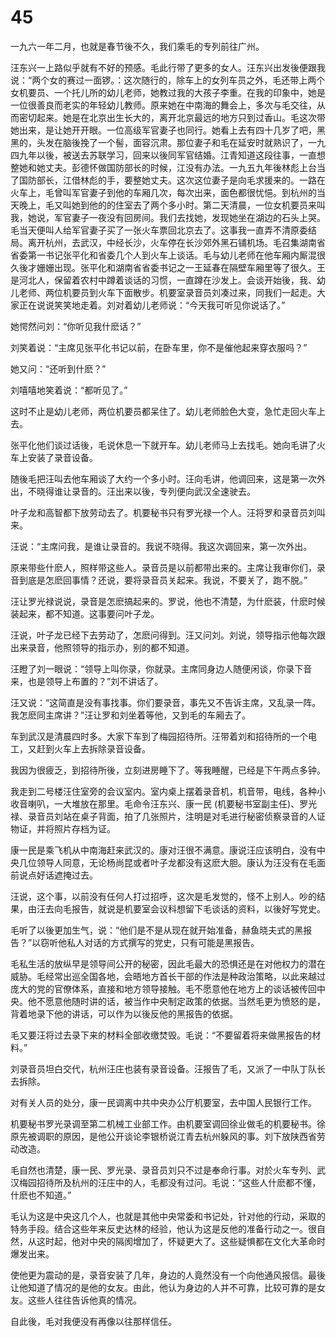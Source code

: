 # 45

一九六一年二月，也就是春节後不久，我们乘毛的专列前往广州。

汪东兴一上路似乎就有不好的预感。毛此行带了更多的女人。汪东兴出发後便跟我说：“两个女的赛过一面锣。：这次随行的，除车上的女列车员之外，毛还带上两个女机要员、一个托儿所的幼儿老师，她教过我的大孩子李重。在我的印象中，她是一位很善良而老实的年轻幼儿教师。原来她在中南海的舞会上，多次与毛交往，从而密切起来。她是在北京出生长大的，离开北京最远的地方只到过香山。毛这次带她出来，是让她开开眼。一位高级军官妻子也同行。她看上去有四十几岁了吧，黑黑的，头发在脑後挽了一个髻，面容沉肃。那位妻子和毛在延安时就熟识了，一九四九年以後，被送去苏联学习，回来以後同军官结婚。江青知道这段往事，一直想整她和她丈夫。彭德怀做国防部长的时候，江没有办法。一九五九年後林彪上台当了国防部长，江借林彪的手，要整她丈夫。这次这位妻子是向毛求援来的。一路在火车上，毛曾叫军官妻子到他的车厢几次，每次出来，面色都很忧悒。到杭州的当天晚上，毛又叫她到他的的住室去了两个多小时。第二天清晨，一位女机要员来叫我，她说，军官妻子一夜没有回房间。我们去找她，发现她坐在湖边的石头上哭。毛当天便叫人给军官妻子买了一张火车票回北京去了。这事我一直弄不清原委结局。离开杭州，去武汉，中经长沙，火车停在长沙郊外黑石铺机场。毛召集湖南省省委第一书记张平化和省委几个人到火车上谈话。毛与幼儿老师在他车厢内厮混很久後才姗姗出现。张平化和湖南省省委书记之一王延春在隔壁车厢里等了很久。王是河北人，保留着农村中蹲着谈话的习惯，一直蹲在沙发上。会谈开始後，我、幼儿老师、两位机要员到火车下面散步。机要室录音员刘凑过来，同我们一起走。大家正在说说笑笑地走着。刘对着幼儿老师说：“今天我可听见你说话了。”

她愕然问刘：“你听见我什麽话？”

刘笑着说：“主席见张平化书记以前，在卧车里，你不是催他起来穿衣服吗？”

她又问：“还听到什麽？”

刘嘻嘻地笑着说：“都听见了。”

这时不止是幼儿老师，两位机要员都呆住了。幼儿老师脸色大变，急忙走回火车上去。

张平化他们谈过话後，毛说休息一下就开车。幼儿老师马上去找毛。她向毛讲了火车上安装了录音设备。

随後毛把汪叫去他车厢谈了大约一个多小时。汪向毛讲，他调回来，这是第一次外出，不晓得谁让录音的。汪出来以後，专列便向武汉全速驶去。

叶子龙和高智都下放劳动去了。机要秘书只有罗光禄一个人。汪将罗和录音员刘叫来。

汪说：“主席问我，是谁让录音的。我说不晓得。我这次调回来，第一次外出。

原来带些什麽人，照样带这些人。录音员是以前都带出来的。主席让我审你们，录音到底是怎麽回事情？还说，要将录音员关起来。我说，不要关了，跑不脱。”

汪让罗光禄说说，录音是怎麽搞起来的。罗说，他也不清楚，为什麽装，什麽时候装起来，都不知道。这事要问叶子龙。

汪说，叶子龙已经下去劳动了，怎麽问得到。汪又问刘。刘说，领导指示他每次跟出来录音，他照领导的指示办，别的都不知道。

汪瞪了刘一眼说：“领导上叫你录，你就录。主席同身边人随便闲谈，你录下音来，也是领导上布置的？”刘不讲话了。

汪又说：“这简直是没有事找事。你们要录音，事先又不告诉主席，又乱录一阵。我怎麽同主席讲？”汪让罗和刘坐着等他，又到毛的车厢去了。

车到武汉是清晨四时多。大家下车到了梅园招待所。汪带着刘和招待所的一个电工，又赶到火车上去拆除录音设备。

我因为很疲乏，到招待所後，立刻进房睡下了。等我睡醒，已经是下午两点多钟。

我走到二号楼汪住室旁的会议室内。室内桌上摆着录音机，机音带，电线，各种小收音喇叭，一大堆放在那里。毛命令汪东兴、康一民 (机要秘书室副主任)、罗光禄、录音员刘站在桌子背面，拍了几张照片，注明是对毛进行秘密侦察录音的人证物证，并将照片存档为证。

康一民是乘飞机从中南海赶来武汉的。康对汪很不满意。康说汪应该明白，没有中央几位领导人同意，无论杨尚昆或者叶子龙都没有这麽大胆。康认为汪没有在毛面前说点好话遮掩过去。

汪说，这个事，以前没有任何人打过招呼，这次是毛发觉的，怪不上别人。吵的结果，由汪去向毛报告，就说是机要室会议科想留下毛谈话的资料，以後好写党史。

毛听了以後更加生气，说：“他们是不是从现在就开始准备，赫鱼晓夫式的黑报告？”以窃听他私人对话的方式撰写的党史，只有可能是黑报告。

毛私生活的放纵早是领导间公开的秘密，因此毛最大的恐惧还是在对他权力的潜在威胁。毛经常出巡全国各地，会晤地方首长干部的作法是种政治策略，以此来越过庞大的党的官僚体系，直接和地方领导接触。毛不愿意他在地方上的谈话被传回中央。他不愿意他随时讲的话，被当作中央制定政策的依据。当然毛更为愤怒的是，背着地录下他的讲话，可以作为以後反他的黑报告的依据。

毛又要汪将过去录下来的材料全部收缴焚毁。毛说：“不要留着将来做黑报告的材料。”

刘录音员坦白交代，杭州汪庄也装有录音设备。汪报告了毛，又派了一中队丁队长去拆除。

对有关人员的处分，康一民调离中共中央办公厅机要室，去中国人民银行工作。

机要秘书罗光录调至第二机械工业部工作。由机要室调回徐业做毛的机要秘书。徐原先被调职的原因，是他公开谈论李银桥说江青去杭州躲风的事。刘下放陕西省劳动改造。

毛自然也清楚，康一民、罗光录、录音员刘只不过是奉命行事。对於火车专列、武汉梅园招待所及杭州的汪庄中的人，毛都没有过问。毛说：“这些人什麽都不懂，什麽也不知道。”

毛认为这是中央这几个人，也就是其他中央常委和书记处，针对他的行动，采取的特务手段。结合这些年来反史达林的经验，他认为这是反他的准备行动之一。很自然，从这时起，他对中央的隔阂增加了，怀疑更大了。这些疑惧都在文化大革命时爆发出来。

使他更为震动的是，录音安装了几年，身边的人竟然没有一个向他通风报信。最後让他知道了情况的是他的女友。由此，他认为身边的人并不可靠，比较可靠的是女友。这些人往往告诉他真的情况。

自此後，毛对我便没有再像以往那样信任。
